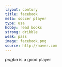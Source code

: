 ```yaml
---
layout: contury
title: facebook
meta: soccer player
type: usa
hobby: read books
strong: dribble
weak: pass
image: facebook.png
source: http://naver.com
---
```


*pogba* is a good player
